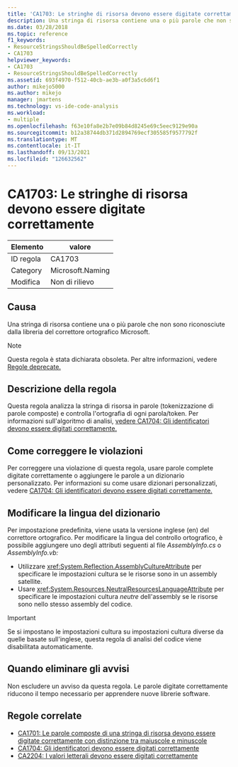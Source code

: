 ```yaml
---
title: 'CA1703: Le stringhe di risorsa devono essere digitate correttamente'
description: Una stringa di risorsa contiene una o più parole che non sono riconosciute dalla libreria del correttore ortografico Microsoft.
ms.date: 03/28/2018
ms.topic: reference
f1_keywords:
- ResourceStringsShouldBeSpelledCorrectly
- CA1703
helpviewer_keywords:
- CA1703
- ResourceStringsShouldBeSpelledCorrectly
ms.assetid: 693f4970-f512-40cb-ae3b-a0f3a5c6d6f1
author: mikejo5000
ms.author: mikejo
manager: jmartens
ms.technology: vs-ide-code-analysis
ms.workload:
- multiple
ms.openlocfilehash: f63e10fa8e2b7e09b84d8245e69c5eec9129e90a
ms.sourcegitcommit: b12a38744db371d2894769ecf305585f9577792f
ms.translationtype: MT
ms.contentlocale: it-IT
ms.lasthandoff: 09/13/2021
ms.locfileid: "126632562"
---
```

# <a name="ca1703-resource-strings-should-be-spelled-correctly"></a>CA1703: Le stringhe di risorsa devono essere digitate correttamente

|Elemento|valore|
|-|-|
|ID regola|CA1703|
|Category|Microsoft.Naming|
|Modifica|Non di rilievo|

## <a name="cause"></a>Causa
Una stringa di risorsa contiene una o più parole che non sono riconosciute dalla libreria del correttore ortografico Microsoft.

> [!NOTE]
> Questa regola è stata dichiarata obsoleta. Per altre informazioni, vedere [Regole deprecate.](fxcop-unported-deprecated-rules.md)

## <a name="rule-description"></a>Descrizione della regola

Questa regola analizza la stringa di risorsa in parole (tokenizzazione di parole composte) e controlla l'ortografia di ogni parola/token. Per informazioni sull'algoritmo di analisi, [vedere CA1704: Gli identificatori devono essere digitati correttamente.](../code-quality/ca1704.md)

## <a name="how-to-fix-violations"></a>Come correggere le violazioni

Per correggere una violazione di questa regola, usare parole complete digitate correttamente o aggiungere le parole a un dizionario personalizzato. Per informazioni su come usare dizionari personalizzati, vedere [CA1704: Gli identificatori devono essere digitati correttamente.](../code-quality/ca1704.md)

## <a name="change-the-dictionary-language"></a>Modificare la lingua del dizionario

Per impostazione predefinita, viene usata la versione inglese (en) del correttore ortografico. Per modificare la lingua del controllo ortografico, è possibile aggiungere uno degli attributi seguenti al file *AssemblyInfo.cs* o *AssemblyInfo.vb:*

- Utilizzare <xref:System.Reflection.AssemblyCultureAttribute> per specificare le impostazioni cultura se le risorse sono in un assembly satellite.
- Usare <xref:System.Resources.NeutralResourcesLanguageAttribute> per specificare le impostazioni cultura *neutre* dell'assembly se le risorse sono nello stesso assembly del codice.

> [!IMPORTANT]
> Se si impostano le impostazioni cultura su impostazioni cultura diverse da quelle basate sull'inglese, questa regola di analisi del codice viene disabilitata automaticamente.

## <a name="when-to-suppress-warnings"></a>Quando eliminare gli avvisi

Non escludere un avviso da questa regola. Le parole digitate correttamente riducono il tempo necessario per apprendere nuove librerie software.

## <a name="related-rules"></a>Regole correlate

- [CA1701: Le parole composte di una stringa di risorsa devono essere digitate correttamente con distinzione tra maiuscole e minuscole](../code-quality/ca1701.md)
- [CA1704: Gli identificatori devono essere digitati correttamente](../code-quality/ca1704.md)
- [CA2204: I valori letterali devono essere digitati correttamente](../code-quality/ca2204.md)
